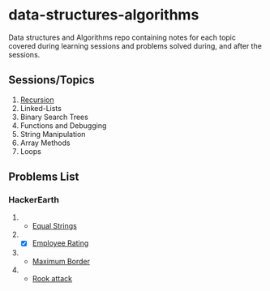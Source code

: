 # data-structures-algorithms
Data structures and Algorithms repo containing notes for each topic covered during learning sessions and problems solved during, and after the sessions.

## Sessions/Topics
1. [Recursion](https://github.com/Pro-Solving-Squad/data-structures-algorithms/tree/main/recursion)
2. Linked-Lists
3. Binary Search Trees
4. Functions and Debugging
5. String Manipulation
6. Array Methods
7. Loops

## Problems List

### HackerEarth
1. - [Equal Strings](https://www.hackerearth.com/practice/algorithms/searching/linear-search/practice-problems/algorithm/equal-strings-79789662-4dbd707c/)
2. - [x] [Employee Rating](https://www.hackerearth.com/practice/algorithms/searching/linear-search/practice-problems/algorithm/employee-rating-8cd8dc10/) 
3. - [Maximum Border](https://www.hackerearth.com/practice/basic-programming/input-output/basics-of-input-output/practice-problems/algorithm/maximum-border-9767e14c/)
4. - [Rook attack](https://www.hackerearth.com/practice/basic-programming/implementation/basics-of-implementation/practice-problems/algorithm/rook-attack-b899b655/)
